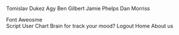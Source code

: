 Tomislav Dukez
Agy
Ben Gilbert
Jamie Phelps
Dan Morriss

Font Aweosme <br>
Script <script src="https://kit.fontawesome.com/076967cb18.js" crossorigin="anonymous"></script>
User <i class="fa-solid fa-user"></i>
Chart <i class="fa-solid fa-chart-line"></i>
Brain for track your mood? <i class="fa-solid fa-brain"></i>
Logout <i class="fa-solid fa-right-from-bracket"></i>
Home <i class="fa-solid fa-house"></i>
About us <i class="fa-solid fa-users"></i>

